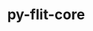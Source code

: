 ---
title: "py-flit-core"
layout: cache
categories: [package, develop-2024-05-26]
meta: {"versions": ["3.9.0"], "compilers": ["apple-clang@=15.0.0", "cce@=15.0.1", "gcc@=10.2.1", "gcc@=11.1.0", "gcc@=11.4.0", "gcc@=12.3.0", "gcc@=7.3.1", "gcc@=7.5.0", "gcc@=9.4.0", "oneapi@=2024.0.0"], "oss": ["amzn2", "centos7", "rhel8", "ubuntu18.04", "ubuntu20.04", "ubuntu22.04", "ventura"], "platforms": ["darwin", "linux"], "targets": ["aarch64", "neoverse_n1", "neoverse_v1", "neoverse_v2", "ppc64le", "x86_64_v3", "zen4"], "stacks": ["aws-isc", "aws-isc-aarch64", "data-vis-sdk", "developer-tools", "developer-tools-manylinux2014", "e4s", "e4s-cray-rhel", "e4s-neoverse-v2", "e4s-neoverse_v1", "e4s-oneapi", "e4s-power", "e4s-rocm-external", "ml-darwin-aarch64-mps", "ml-linux-x86_64-cpu", "ml-linux-x86_64-cuda", "radiuss", "root", "tutorial"], "num_specs": 23, "num_specs_by_stack": {"root": 23, "ml-darwin-aarch64-mps": 2, "aws-isc-aarch64": 2, "aws-isc": 1, "developer-tools-manylinux2014": 1, "e4s-cray-rhel": 2, "e4s-power": 1, "radiuss": 2, "developer-tools": 1, "data-vis-sdk": 2, "e4s-neoverse_v1": 1, "e4s-neoverse-v2": 1, "e4s": 3, "e4s-rocm-external": 1, "ml-linux-x86_64-cpu": 2, "ml-linux-x86_64-cuda": 2, "e4s-oneapi": 1, "tutorial": 1}}
spec_details: [{"hash": "w5dr5mkxpyts726k2tzdke42er6jmhb3", "compiler": "apple-clang@=15.0.0", "versions": ["3.9.0"], "os": "ventura", "platform": "darwin", "target": "aarch64", "variants": ["build_system=python_pip"], "stacks": ["root", "ml-darwin-aarch64-mps"], "size": "-", "tarball": "https://binaries.spack.io/releases/develop-2024-05-26/build_cache/darwin-ventura-aarch64/apple-clang-15.0.0/py-flit-core-3.9.0/darwin-ventura-aarch64-apple-clang-15.0.0-py-flit-core-3.9.0-w5dr5mkxpyts726k2tzdke42er6jmhb3.spack"}, {"hash": "gingr4stkhhvraknaxhyaznbtzxyircj", "compiler": "apple-clang@=15.0.0", "versions": ["3.9.0"], "os": "ventura", "platform": "darwin", "target": "aarch64", "variants": ["build_system=python_pip"], "stacks": ["root", "ml-darwin-aarch64-mps"], "size": "-", "tarball": "https://binaries.spack.io/releases/develop-2024-05-26/build_cache/darwin-ventura-aarch64/apple-clang-15.0.0/py-flit-core-3.9.0/darwin-ventura-aarch64-apple-clang-15.0.0-py-flit-core-3.9.0-gingr4stkhhvraknaxhyaznbtzxyircj.spack"}, {"hash": "rgbs24a4njawepzfcwk3chrygwajqeen", "compiler": "gcc@=7.3.1", "versions": ["3.9.0"], "os": "amzn2", "platform": "linux", "target": "aarch64", "variants": ["build_system=python_pip"], "stacks": ["root", "aws-isc-aarch64"], "size": "-", "tarball": "https://binaries.spack.io/releases/develop-2024-05-26/build_cache/linux-amzn2-aarch64/gcc-7.3.1/py-flit-core-3.9.0/linux-amzn2-aarch64-gcc-7.3.1-py-flit-core-3.9.0-rgbs24a4njawepzfcwk3chrygwajqeen.spack"}, {"hash": "hw23p7wbwhwyv723b4ydyld4x4gesfeg", "compiler": "gcc@=7.3.1", "versions": ["3.9.0"], "os": "amzn2", "platform": "linux", "target": "neoverse_n1", "variants": ["build_system=python_pip"], "stacks": ["root", "aws-isc-aarch64"], "size": "-", "tarball": "https://binaries.spack.io/releases/develop-2024-05-26/build_cache/linux-amzn2-neoverse_n1/gcc-7.3.1/py-flit-core-3.9.0/linux-amzn2-neoverse_n1-gcc-7.3.1-py-flit-core-3.9.0-hw23p7wbwhwyv723b4ydyld4x4gesfeg.spack"}, {"hash": "dpbsqqvqyfyzwsri6rmhmiaki2lthacj", "compiler": "gcc@=7.3.1", "versions": ["3.9.0"], "os": "amzn2", "platform": "linux", "target": "x86_64_v3", "variants": ["build_system=python_pip"], "stacks": ["aws-isc", "root"], "size": "-", "tarball": "https://binaries.spack.io/releases/develop-2024-05-26/build_cache/linux-amzn2-x86_64_v3/gcc-7.3.1/py-flit-core-3.9.0/linux-amzn2-x86_64_v3-gcc-7.3.1-py-flit-core-3.9.0-dpbsqqvqyfyzwsri6rmhmiaki2lthacj.spack"}, {"hash": "bzfreh33pjrdj4krudwruz5opnp7arqq", "compiler": "gcc@=10.2.1", "versions": ["3.9.0"], "os": "centos7", "platform": "linux", "target": "x86_64_v3", "variants": ["build_system=python_pip"], "stacks": ["root", "developer-tools-manylinux2014"], "size": "-", "tarball": "https://binaries.spack.io/releases/develop-2024-05-26/build_cache/linux-centos7-x86_64_v3/gcc-10.2.1/py-flit-core-3.9.0/linux-centos7-x86_64_v3-gcc-10.2.1-py-flit-core-3.9.0-bzfreh33pjrdj4krudwruz5opnp7arqq.spack"}, {"hash": "jxphujdefliv372k27vmblhwz3hd6rea", "compiler": "cce@=15.0.1", "versions": ["3.9.0"], "os": "rhel8", "platform": "linux", "target": "zen4", "variants": ["build_system=python_pip"], "stacks": ["e4s-cray-rhel", "root"], "size": "-", "tarball": "https://binaries.spack.io/releases/develop-2024-05-26/build_cache/linux-rhel8-zen4/cce-15.0.1/py-flit-core-3.9.0/linux-rhel8-zen4-cce-15.0.1-py-flit-core-3.9.0-jxphujdefliv372k27vmblhwz3hd6rea.spack"}, {"hash": "iar4wegv37ks6qvkkluo7m3kjwjkawzq", "compiler": "cce@=15.0.1", "versions": ["3.9.0"], "os": "rhel8", "platform": "linux", "target": "zen4", "variants": ["build_system=python_pip"], "stacks": ["e4s-cray-rhel", "root"], "size": "-", "tarball": "https://binaries.spack.io/releases/develop-2024-05-26/build_cache/linux-rhel8-zen4/cce-15.0.1/py-flit-core-3.9.0/linux-rhel8-zen4-cce-15.0.1-py-flit-core-3.9.0-iar4wegv37ks6qvkkluo7m3kjwjkawzq.spack"}, {"hash": "onr5kmhruqumwka2lwrfjwhrepdzsszq", "compiler": "gcc@=9.4.0", "versions": ["3.9.0"], "os": "ubuntu20.04", "platform": "linux", "target": "ppc64le", "variants": ["build_system=python_pip"], "stacks": ["e4s-power", "root"], "size": "-", "tarball": "https://binaries.spack.io/releases/develop-2024-05-26/build_cache/linux-ubuntu20.04-ppc64le/gcc-9.4.0/py-flit-core-3.9.0/linux-ubuntu20.04-ppc64le-gcc-9.4.0-py-flit-core-3.9.0-onr5kmhruqumwka2lwrfjwhrepdzsszq.spack"}, {"hash": "rmumdfhoqeicvnvxto5akxzejp65y5eo", "compiler": "gcc@=7.5.0", "versions": ["3.9.0"], "os": "ubuntu18.04", "platform": "linux", "target": "x86_64_v3", "variants": ["build_system=python_pip"], "stacks": ["root", "radiuss"], "size": "-", "tarball": "https://binaries.spack.io/releases/develop-2024-05-26/build_cache/linux-ubuntu18.04-x86_64_v3/gcc-7.5.0/py-flit-core-3.9.0/linux-ubuntu18.04-x86_64_v3-gcc-7.5.0-py-flit-core-3.9.0-rmumdfhoqeicvnvxto5akxzejp65y5eo.spack"}, {"hash": "4pe6rg7bfthk7yzq7vpdijmmx65epwzx", "compiler": "gcc@=7.5.0", "versions": ["3.9.0"], "os": "ubuntu18.04", "platform": "linux", "target": "x86_64_v3", "variants": ["build_system=python_pip"], "stacks": ["developer-tools", "root"], "size": "-", "tarball": "https://binaries.spack.io/releases/develop-2024-05-26/build_cache/linux-ubuntu18.04-x86_64_v3/gcc-7.5.0/py-flit-core-3.9.0/linux-ubuntu18.04-x86_64_v3-gcc-7.5.0-py-flit-core-3.9.0-4pe6rg7bfthk7yzq7vpdijmmx65epwzx.spack"}, {"hash": "nub75rkjqwzweo7z2omnrkgx2b3ld6ab", "compiler": "gcc@=7.5.0", "versions": ["3.9.0"], "os": "ubuntu18.04", "platform": "linux", "target": "x86_64_v3", "variants": ["build_system=python_pip"], "stacks": ["root", "radiuss"], "size": "-", "tarball": "https://binaries.spack.io/releases/develop-2024-05-26/build_cache/linux-ubuntu18.04-x86_64_v3/gcc-7.5.0/py-flit-core-3.9.0/linux-ubuntu18.04-x86_64_v3-gcc-7.5.0-py-flit-core-3.9.0-nub75rkjqwzweo7z2omnrkgx2b3ld6ab.spack"}, {"hash": "lmk4c6mrxz2fnxurofoehvbtwgfp7a7t", "compiler": "gcc@=11.1.0", "versions": ["3.9.0"], "os": "ubuntu20.04", "platform": "linux", "target": "x86_64_v3", "variants": ["build_system=python_pip"], "stacks": ["root", "data-vis-sdk"], "size": "-", "tarball": "https://binaries.spack.io/releases/develop-2024-05-26/build_cache/linux-ubuntu20.04-x86_64_v3/gcc-11.1.0/py-flit-core-3.9.0/linux-ubuntu20.04-x86_64_v3-gcc-11.1.0-py-flit-core-3.9.0-lmk4c6mrxz2fnxurofoehvbtwgfp7a7t.spack"}, {"hash": "qay65e7uqsrd7yfzdjziofuya4w76ptt", "compiler": "gcc@=11.1.0", "versions": ["3.9.0"], "os": "ubuntu20.04", "platform": "linux", "target": "x86_64_v3", "variants": ["build_system=python_pip"], "stacks": ["root", "data-vis-sdk"], "size": "-", "tarball": "https://binaries.spack.io/releases/develop-2024-05-26/build_cache/linux-ubuntu20.04-x86_64_v3/gcc-11.1.0/py-flit-core-3.9.0/linux-ubuntu20.04-x86_64_v3-gcc-11.1.0-py-flit-core-3.9.0-qay65e7uqsrd7yfzdjziofuya4w76ptt.spack"}, {"hash": "hgxlt56ll5zvvx6ocfli26pfudcxwth5", "compiler": "gcc@=11.4.0", "versions": ["3.9.0"], "os": "ubuntu22.04", "platform": "linux", "target": "neoverse_v1", "variants": ["build_system=python_pip"], "stacks": ["e4s-neoverse_v1", "root"], "size": "-", "tarball": "https://binaries.spack.io/releases/develop-2024-05-26/build_cache/linux-ubuntu22.04-neoverse_v1/gcc-11.4.0/py-flit-core-3.9.0/linux-ubuntu22.04-neoverse_v1-gcc-11.4.0-py-flit-core-3.9.0-hgxlt56ll5zvvx6ocfli26pfudcxwth5.spack"}, {"hash": "ela2nc7zeaxx3x3zsaktptkamit273fn", "compiler": "gcc@=11.4.0", "versions": ["3.9.0"], "os": "ubuntu22.04", "platform": "linux", "target": "neoverse_v2", "variants": ["build_system=python_pip"], "stacks": ["e4s-neoverse-v2", "root"], "size": "-", "tarball": "https://binaries.spack.io/releases/develop-2024-05-26/build_cache/linux-ubuntu22.04-neoverse_v2/gcc-11.4.0/py-flit-core-3.9.0/linux-ubuntu22.04-neoverse_v2-gcc-11.4.0-py-flit-core-3.9.0-ela2nc7zeaxx3x3zsaktptkamit273fn.spack"}, {"hash": "j7exv75uklys76pxtm7vmsaxm4dtk656", "compiler": "gcc@=11.4.0", "versions": ["3.9.0"], "os": "ubuntu22.04", "platform": "linux", "target": "x86_64_v3", "variants": ["build_system=python_pip"], "stacks": ["root", "e4s"], "size": "-", "tarball": "https://binaries.spack.io/releases/develop-2024-05-26/build_cache/linux-ubuntu22.04-x86_64_v3/gcc-11.4.0/py-flit-core-3.9.0/linux-ubuntu22.04-x86_64_v3-gcc-11.4.0-py-flit-core-3.9.0-j7exv75uklys76pxtm7vmsaxm4dtk656.spack"}, {"hash": "jyn7jt2hk6dk7tgw5opaem7eul3dns7k", "compiler": "gcc@=11.4.0", "versions": ["3.9.0"], "os": "ubuntu22.04", "platform": "linux", "target": "x86_64_v3", "variants": ["build_system=python_pip"], "stacks": ["root", "e4s"], "size": "-", "tarball": "https://binaries.spack.io/releases/develop-2024-05-26/build_cache/linux-ubuntu22.04-x86_64_v3/gcc-11.4.0/py-flit-core-3.9.0/linux-ubuntu22.04-x86_64_v3-gcc-11.4.0-py-flit-core-3.9.0-jyn7jt2hk6dk7tgw5opaem7eul3dns7k.spack"}, {"hash": "ge5attl43crgumgi5emxkoridlxpo5ib", "compiler": "gcc@=11.4.0", "versions": ["3.9.0"], "os": "ubuntu22.04", "platform": "linux", "target": "x86_64_v3", "variants": ["build_system=python_pip"], "stacks": ["e4s-rocm-external", "ml-linux-x86_64-cpu", "root", "ml-linux-x86_64-cuda"], "size": "-", "tarball": "https://binaries.spack.io/releases/develop-2024-05-26/build_cache/linux-ubuntu22.04-x86_64_v3/gcc-11.4.0/py-flit-core-3.9.0/linux-ubuntu22.04-x86_64_v3-gcc-11.4.0-py-flit-core-3.9.0-ge5attl43crgumgi5emxkoridlxpo5ib.spack"}, {"hash": "r5itmbme46mvr5fdze5v7cbvo5k37my5", "compiler": "gcc@=11.4.0", "versions": ["3.9.0"], "os": "ubuntu22.04", "platform": "linux", "target": "x86_64_v3", "variants": ["build_system=python_pip"], "stacks": ["root", "e4s"], "size": "-", "tarball": "https://binaries.spack.io/releases/develop-2024-05-26/build_cache/linux-ubuntu22.04-x86_64_v3/gcc-11.4.0/py-flit-core-3.9.0/linux-ubuntu22.04-x86_64_v3-gcc-11.4.0-py-flit-core-3.9.0-r5itmbme46mvr5fdze5v7cbvo5k37my5.spack"}, {"hash": "uymyysj4rpwrhmy3t5xjkr2booyahqpm", "compiler": "gcc@=11.4.0", "versions": ["3.9.0"], "os": "ubuntu22.04", "platform": "linux", "target": "x86_64_v3", "variants": ["build_system=python_pip"], "stacks": ["ml-linux-x86_64-cpu", "root", "ml-linux-x86_64-cuda"], "size": "-", "tarball": "https://binaries.spack.io/releases/develop-2024-05-26/build_cache/linux-ubuntu22.04-x86_64_v3/gcc-11.4.0/py-flit-core-3.9.0/linux-ubuntu22.04-x86_64_v3-gcc-11.4.0-py-flit-core-3.9.0-uymyysj4rpwrhmy3t5xjkr2booyahqpm.spack"}, {"hash": "5o6murfteggkfqkc4wnruy27safjxcsl", "compiler": "oneapi@=2024.0.0", "versions": ["3.9.0"], "os": "ubuntu22.04", "platform": "linux", "target": "x86_64_v3", "variants": ["build_system=python_pip"], "stacks": ["root", "e4s-oneapi"], "size": "-", "tarball": "https://binaries.spack.io/releases/develop-2024-05-26/build_cache/linux-ubuntu22.04-x86_64_v3/oneapi-2024.0.0/py-flit-core-3.9.0/linux-ubuntu22.04-x86_64_v3-oneapi-2024.0.0-py-flit-core-3.9.0-5o6murfteggkfqkc4wnruy27safjxcsl.spack"}, {"hash": "skies4hco6d3vtouumvih5dggbs7rx6b", "compiler": "gcc@=12.3.0", "versions": ["3.9.0"], "os": "ubuntu22.04", "platform": "linux", "target": "x86_64_v3", "variants": ["build_system=python_pip"], "stacks": ["root", "tutorial"], "size": "-", "tarball": "https://binaries.spack.io/releases/develop-2024-05-26/build_cache/linux-ubuntu22.04-x86_64_v3/gcc-12.3.0/py-flit-core-3.9.0/linux-ubuntu22.04-x86_64_v3-gcc-12.3.0-py-flit-core-3.9.0-skies4hco6d3vtouumvih5dggbs7rx6b.spack"}]
---